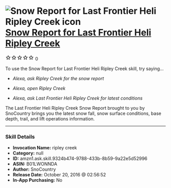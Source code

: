 # &nbsp;<img src="skill_icon" alt="Snow Report for Last Frontier Heli Ripley Creek icon" width="36"> [Snow Report for Last Frontier Heli Ripley Creek](http://alexa.amazon.com/#skills/amzn1.ask.skill.9324b474-9788-433b-8b59-9a22e5d52996)
![0 stars](../../images/ic_star_border_black_18dp_1x.png)![0 stars](../../images/ic_star_border_black_18dp_1x.png)![0 stars](../../images/ic_star_border_black_18dp_1x.png)![0 stars](../../images/ic_star_border_black_18dp_1x.png)![0 stars](../../images/ic_star_border_black_18dp_1x.png) 0

To use the Snow Report for Last Frontier Heli Ripley Creek skill, try saying...

* *Alexa, ask Ripley Creek for the snow report*

* *Alexa, open Ripley Creek*

* *Alexa, ask Last Frontier Heli Ripley Creek for latest conditions*

The Last Frontier Heli Ripley Creek Snow Report brought to you by SnoCountry brings you the latest snow fall, snow surface conditions,  base depth, trail, and lift operations information.

***

### Skill Details

* **Invocation Name:** ripley creek
* **Category:** null
* **ID:** amzn1.ask.skill.9324b474-9788-433b-8b59-9a22e5d52996
* **ASIN:** B01LWONNDA
* **Author:** SnoCountry
* **Release Date:** October 20, 2016 @ 02:56:52
* **In-App Purchasing:** No
